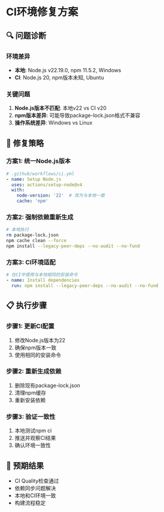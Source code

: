 # CI环境修复方案

## 🔍 **问题诊断**

### **环境差异**
- **本地**: Node.js v22.19.0, npm 11.5.2, Windows
- **CI**: Node.js 20, npm版本未知, Ubuntu

### **关键问题**
1. **Node.js版本不匹配**: 本地v22 vs CI v20
2. **npm版本差异**: 可能导致package-lock.json格式不兼容
3. **操作系统差异**: Windows vs Linux

## 🚀 **修复策略**

### **方案1: 统一Node.js版本**
```yaml
# .github/workflows/ci.yml
- name: Setup Node.js
  uses: actions/setup-node@v4
  with:
    node-version: '22'  # 改为与本地一致
    cache: 'npm'
```

### **方案2: 强制依赖重新生成**
```bash
# 本地执行
rm package-lock.json
npm cache clean --force
npm install --legacy-peer-deps --no-audit --no-fund
```

### **方案3: CI环境适配**
```yaml
# 在CI中使用与本地相同的安装命令
- name: Install dependencies
  run: npm install --legacy-peer-deps --no-audit --no-fund
```

## 📋 **执行步骤**

### **步骤1: 更新CI配置**
1. 修改Node.js版本为22
2. 确保npm版本一致
3. 使用相同的安装命令

### **步骤2: 重新生成依赖**
1. 删除现有package-lock.json
2. 清理npm缓存
3. 重新安装依赖

### **步骤3: 验证一致性**
1. 本地测试npm ci
2. 推送并观察CI结果
3. 确认环境一致性

## 🎯 **预期结果**
- CI Quality检查通过
- 依赖同步问题解决
- 本地和CI环境一致
- 构建流程稳定
